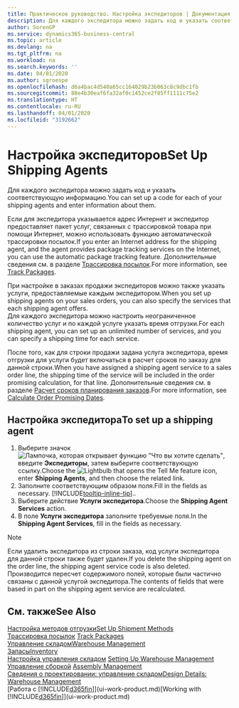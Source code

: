 ```yaml
---
title: Практическое руководство. Настройка экспедиторов | Документация Майкрософт
description: Для каждого экспедитора можно задать код и указать соответствующую информацию.
author: SorenGP
ms.service: dynamics365-business-central
ms.topic: article
ms.devlang: na
ms.tgt_pltfrm: na
ms.workload: na
ms.search.keywords: ''
ms.date: 04/01/2020
ms.author: sgroespe
ms.openlocfilehash: d6a4bac4d540a65cc164029b23b063c8c9dbc1fb
ms.sourcegitcommit: 88e4b30eaf6fa32af0c1452ce2f85ff1111c75e2
ms.translationtype: HT
ms.contentlocale: ru-RU
ms.lasthandoff: 04/01/2020
ms.locfileid: "3192662"
---
```

# <a name="set-up-shipping-agents"></a><span data-ttu-id="7e1d2-103">Настройка экспедиторов</span><span class="sxs-lookup"><span data-stu-id="7e1d2-103">Set Up Shipping Agents</span></span>
<span data-ttu-id="7e1d2-104">Для каждого экспедитора можно задать код и указать соответствующую информацию.</span><span class="sxs-lookup"><span data-stu-id="7e1d2-104">You can set up a code for each of your shipping agents and enter information about them.</span></span>  

<span data-ttu-id="7e1d2-105">Если для экспедитора указывается адрес Интернет и экспедитор предоставляет пакет услуг, связанных с трассировкой товара при помощи Интернет, можно использовать функцию автоматической трассировки посылок.</span><span class="sxs-lookup"><span data-stu-id="7e1d2-105">If you enter an Internet address for the shipping agent, and the agent provides package tracking services on the Internet, you can use the automatic package tracking feature.</span></span> <span data-ttu-id="7e1d2-106">Дополнительные сведения см. в разделе [Трассировка посылок](sales-how-track-packages.md).</span><span class="sxs-lookup"><span data-stu-id="7e1d2-106">For more information, see [Track Packages](sales-how-track-packages.md).</span></span>

<span data-ttu-id="7e1d2-107">При настройке в заказах продажи экспедиторов можно также указать услуги, предоставляемые каждым экспедитором.</span><span class="sxs-lookup"><span data-stu-id="7e1d2-107">When you set up shipping agents on your sales orders, you can also specify the services that each shipping agent offers.</span></span>  
<span data-ttu-id="7e1d2-108">Для каждого экспедитора можно настроить неограниченное количество услуг и по каждой услуге указать время отгрузки.</span><span class="sxs-lookup"><span data-stu-id="7e1d2-108">For each shipping agent, you can set up an unlimited number of services, and you can specify a shipping time for each service.</span></span>  

<span data-ttu-id="7e1d2-109">После того, как для строки продажи задана услуга экспедитора, время отгрузки для услуги будет включаться в расчет сроков по заказу для данной строки.</span><span class="sxs-lookup"><span data-stu-id="7e1d2-109">When you have assigned a shipping agent service to a sales order line, the shipping time of the service will be included in the order promising calculation, for that line.</span></span> <span data-ttu-id="7e1d2-110">Дополнительные сведения см. в разделе [Расчет сроков планирования заказов](sales-how-to-calculate-order-promising-dates.md).</span><span class="sxs-lookup"><span data-stu-id="7e1d2-110">For more information, see [Calculate Order Promising Dates](sales-how-to-calculate-order-promising-dates.md).</span></span>

## <a name="to-set-up-a-shipping-agent"></a><span data-ttu-id="7e1d2-111">Настройка экспедитора</span><span class="sxs-lookup"><span data-stu-id="7e1d2-111">To set up a shipping agent</span></span>  
1.  <span data-ttu-id="7e1d2-112">Выберите значок ![Лампочка, которая открывает функцию "Что вы хотите сделать"](media/ui-search/search_small.png "Что вы хотите сделать"), введите **Экспедиторы**, затем выберите соответствующую ссылку.</span><span class="sxs-lookup"><span data-stu-id="7e1d2-112">Choose the ![Lightbulb that opens the Tell Me feature](media/ui-search/search_small.png "Tell me what you want to do") icon, enter **Shipping Agents**, and then choose the related link.</span></span>  
2.  <span data-ttu-id="7e1d2-113">Заполните соответствующим образом поля.</span><span class="sxs-lookup"><span data-stu-id="7e1d2-113">Fill in the fields as necessary.</span></span> [!INCLUDE[tooltip-inline-tip](includes/tooltip-inline-tip_md.md)]<span data-ttu-id="7e1d2-114">.</span><span class="sxs-lookup"><span data-stu-id="7e1d2-114">.</span></span>  
3.  <span data-ttu-id="7e1d2-115">Выберите действие **Услуги экспедитора**.</span><span class="sxs-lookup"><span data-stu-id="7e1d2-115">Choose the **Shipping Agent Services** action.</span></span>
4. <span data-ttu-id="7e1d2-116">В поле **Услуги экспедитора** заполните требуемые поля.</span><span class="sxs-lookup"><span data-stu-id="7e1d2-116">In the **Shipping Agent Services**, fill in the fields as necessary.</span></span>

> [!NOTE]  
>  <span data-ttu-id="7e1d2-117">Если удалить экспедитора из строки заказа, код услуги экспедитора для данной строки также будет удален.</span><span class="sxs-lookup"><span data-stu-id="7e1d2-117">If you delete the shipping agent on the order line, the shipping agent service code is also deleted.</span></span> <span data-ttu-id="7e1d2-118">Производится пересчет содержимого полей, которые были частично связаны с данной услугой экспедитора.</span><span class="sxs-lookup"><span data-stu-id="7e1d2-118">The contents of fields that were based in part on the shipping agent service are recalculated.</span></span>  

## <a name="see-also"></a><span data-ttu-id="7e1d2-119">См. также</span><span class="sxs-lookup"><span data-stu-id="7e1d2-119">See Also</span></span>
[<span data-ttu-id="7e1d2-120">Настройка методов отгрузки</span><span class="sxs-lookup"><span data-stu-id="7e1d2-120">Set Up Shipment Methods</span></span>](sales-how-set-up-shipment-methods.md)  
<span data-ttu-id="7e1d2-121">[Трассировка посылок](sales-how-track-packages.md)  </span><span class="sxs-lookup"><span data-stu-id="7e1d2-121">[Track Packages](sales-how-track-packages.md)  </span></span>  
[<span data-ttu-id="7e1d2-122">Управление складом</span><span class="sxs-lookup"><span data-stu-id="7e1d2-122">Warehouse Management</span></span>](warehouse-manage-warehouse.md)  
[<span data-ttu-id="7e1d2-123">Запасы</span><span class="sxs-lookup"><span data-stu-id="7e1d2-123">Inventory</span></span>](inventory-manage-inventory.md)  
<span data-ttu-id="7e1d2-124">[Настройка управления складом](warehouse-setup-warehouse.md)   </span><span class="sxs-lookup"><span data-stu-id="7e1d2-124">[Setting Up Warehouse Management](warehouse-setup-warehouse.md)   </span></span>  
<span data-ttu-id="7e1d2-125">[Управление сборкой](assembly-assemble-items.md)  </span><span class="sxs-lookup"><span data-stu-id="7e1d2-125">[Assembly Management](assembly-assemble-items.md)  </span></span>  
[<span data-ttu-id="7e1d2-126">Сведения о проектировании: управление складом</span><span class="sxs-lookup"><span data-stu-id="7e1d2-126">Design Details: Warehouse Management</span></span>](design-details-warehouse-management.md)  
<span data-ttu-id="7e1d2-127">[Работа с [!INCLUDE[d365fin](includes/d365fin_md.md)]](ui-work-product.md)</span><span class="sxs-lookup"><span data-stu-id="7e1d2-127">[Working with [!INCLUDE[d365fin](includes/d365fin_md.md)]](ui-work-product.md)</span></span>  
